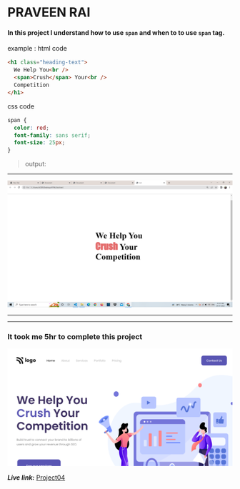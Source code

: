 # PRAVEEN RAI

#### In this project I understand how to use `span` and when to to use `span` tag.

example : html code

```html
<h1 class="heading-text">
  We Help You<br />
  <span>Crush</span> Your<br />
  Competition
</h1>
```

css code

```css
span {
  color: red;
  font-family: sans serif;
  font-size: 25px;
}
```

> output:

---

![output](<assets/Screenshot (87).png> "output of code")

---

---

### It took me 5hr to complete this project

![Thumbnail](thumbnail.png)

**_Live link:_** [Project04](https://62e2e70d1034610201ca5012--graceful-smakager-afd705.netlify.app/"project04")
